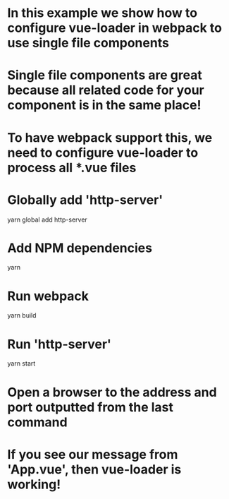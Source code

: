 # In this example we show how to configure vue-loader in webpack to use single file components

# Single file components are great because all related code for your component is in the same place! 

# To have webpack support this, we need to configure vue-loader to process all *.vue files

# Globally add 'http-server'
yarn global add http-server

# Add NPM dependencies
yarn

# Run webpack
yarn build

# Run 'http-server'
yarn start

# Open a browser to the address and port outputted from the last command

# If you see our message from 'App.vue', then vue-loader is working!